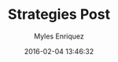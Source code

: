 ---
layout: post
title:  "Strategies Post"
date:   2016-02-04 13:46:32
category: Strategies
tags:
- Tag
- Tag
- Tag
author: Myles Enriquez
materials: UH username and password, assessment questions
blurb: "Just a placeholder post that demonstrates the different category colors"
published: true
---